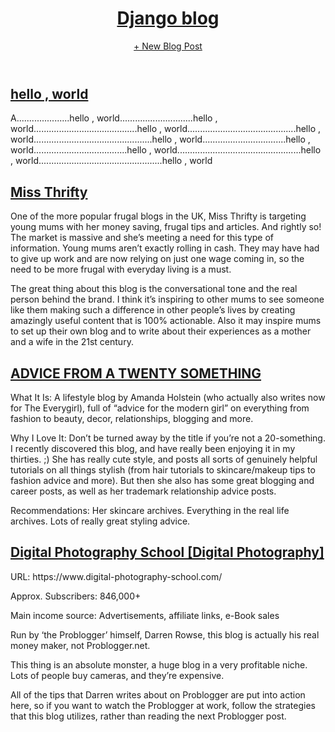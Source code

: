 
<link href="https://fonts.googleapis.com/css?family=Source+Sans+Pro:400"
rel="stylesheet">
<link href="/static/css/base.css" rel="stylesheet">
</head>
<body>
<header>
<div class="nav-left">
<h1><a href="/">Django blog</a></h1>
</div>
<div class="nav-right">
<a href="/post/new/">+ New Blog Post</a>
</div>

</header>
<div>



<div class="post-entry">
<h2><a href="/post/1/">hello , world</a></h2>
<p>A.....................hello , world.............................hello , world.........................................hello , world...........................................hello , world...............................................hello , world.................................hello , world.....................................hello , world.................................................hello , world.................................................hello , world</p>
</div>



<div class="post-entry">
<h2><a href="/post/2/">Miss Thrifty</a></h2>
<p>One of the more popular frugal blogs in the UK, Miss Thrifty is targeting young mums with her money saving, frugal tips and articles. And rightly so! The market is massive and she’s meeting a need for this type of information. Young mums aren’t exactly rolling in cash. They may have had to give up work and are now relying on just one wage coming in, so the need to be more frugal with everyday living is a must.

The great thing about this blog is the conversational tone and the real person behind the brand. I think it’s inspiring to other mums to see someone like them making such a difference in other people’s lives by creating amazingly useful content that is 100% actionable. Also it may inspire mums to set up their own blog and to write about their experiences as a mother and a wife in the 21st century.</p>
</div>



<div class="post-entry">
<h2><a href="/post/3/">ADVICE FROM A TWENTY SOMETHING</a></h2>
<p>What It Is: A lifestyle blog by Amanda Holstein (who actually also writes now for The Everygirl), full of “advice for the modern girl” on everything from fashion to beauty, decor, relationships, blogging and more.

Why I Love It: Don’t be turned away by the title if you’re not a 20-something.  I recently discovered this blog, and have really been enjoying it in my thirties.  ;)  She has really cute style, and posts all sorts of genuinely helpful tutorials on all things stylish (from hair tutorials to skincare/makeup tips to fashion advice and more).  But then she also has some great blogging and career posts, as well as her trademark relationship advice posts.

Recommendations: Her skincare archives.  Everything in the real life archives.  Lots of really great styling advice.</p>
</div>



<div class="post-entry">
<h2><a href="/post/4/">Digital Photography School [Digital Photography]</a></h2>
<p>URL: https://www.digital-photography-school.com/

Approx. Subscribers: 846,000+

Main income source: Advertisements, affiliate links, e-Book sales

Run by ‘the Problogger’ himself, Darren Rowse, this blog is actually his real money maker, not Problogger.net.

This thing is an absolute monster, a huge blog in a very profitable niche. Lots of people buy cameras, and they’re expensive.

All of the tips that Darren writes about on Problogger are put into action here, so if you want to watch the Problogger at work, follow the strategies that this blog utilizes, rather than reading the next Problogger post.</p>
</div>




</div>
</body>
</html>

